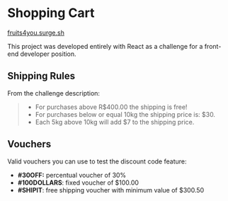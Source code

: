 # Shopping Cart

[fruits4you.surge.sh](http://fruits4you.surge.sh/)

This project was developed entirely with React as a challenge for a front-end developer position.

## Shipping Rules

From the challenge description:

> - For purchases above R\$400.00 the shipping is free!
> - For purchases below or equal 10kg the shipping price is: \$30.
> - Each 5kg above 10kg will add \$7 to the shipping price.

## Vouchers

Valid vouchers you can use to test the discount code feature:

- **#30OFF:** percentual voucher of 30%
- **#100DOLLARS**: fixed voucher of \$100.00
- **#SHIPIT**: free shipping voucher with minimum value of \$300.50
